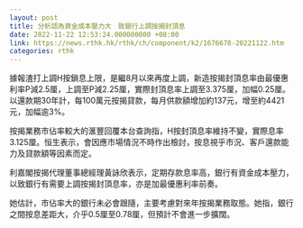 ```yaml
---
layout: post
title: 分析認為資金成本壓力大　致銀行上調按揭封頂息
date: 2022-11-22 12:53:24.000000000 +08:00
link: https://news.rthk.hk/rthk/ch/component/k2/1676678-20221122.htm
categories: rthk
---
```


據報渣打上調H按鎖息上限，是繼8月以來再度上調，新造按揭封頂息率由最優惠利率P減2.5厘，上調至P減2.25厘，實際封頂息率上調至3.375厘，加幅0.25厘。以還款期30年計，每100萬元按揭貸款，每月供款額增加約137元，增至約4421元，加幅逾3%。

按揭業務市佔率較大的滙豐回覆本台查詢指，H按封頂息率維持不變，實際息率3.125厘。恒生表示，會因應市場情況不時作出檢討，按息視乎市況、客戶還款能力及貸款額等因素而定。

利嘉閣按揭代理董事總經理黃詠欣表示，定期存款息率高，銀行有資金成本壓力，以致銀行有需要上調按揭封頂息率，亦是加最優惠利率前奏。

她估計，市佔率大的銀行未必會跟隨，主要考慮對來年按揭業務取態。她指，銀行之間按息差距大，介乎0.5厘至0.78厘，但預計不會進一步擴闊。
